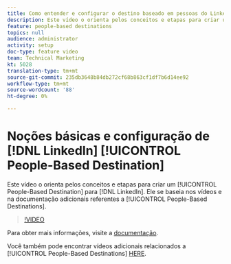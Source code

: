 ```yaml
---
title: Como entender e configurar o destino baseado em pessoas do LinkedIn
description: Este vídeo o orienta pelos conceitos e etapas para criar um Destino baseado em pessoas para o LinkedIn. Ele se baseia nos vídeos e na documentação adicionais relacionados aos Destinos baseados em pessoas.
feature: people-based destinations
topics: null
audience: administrator
activity: setup
doc-type: feature video
team: Technical Marketing
kt: 5028
translation-type: tm+mt
source-git-commit: 235db3648b84db272cf68b863cf1df7b6d14ee92
workflow-type: tm+mt
source-wordcount: '88'
ht-degree: 0%

---
```



# Noções básicas e configuração de [!DNL LinkedIn] [!UICONTROL People-Based Destination]

Este vídeo o orienta pelos conceitos e etapas para criar um [!UICONTROL People-Based Destination] para [!DNL LinkedIn]. Ele se baseia nos vídeos e na documentação adicionais referentes a [!UICONTROL People-Based Destinations].

>[!VIDEO](https://video.tv.adobe.com/v/34171/?quality=12)

Para obter mais informações, visite a [documentação](https://docs.adobe.com/content/help/en/audience-manager/user-guide/features/destinations/people-based/people-based-destinations-overview.html).

Você também pode encontrar vídeos adicionais relacionados a [!UICONTROL People-Based Destinations] [HERE](https://adobe.ly/aamlearnpbd).
